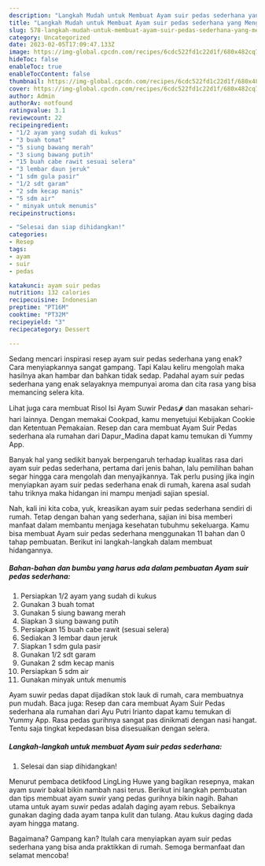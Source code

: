 ```yaml
---
description: "Langkah Mudah untuk Membuat Ayam suir pedas sederhana yang Menggugah Selera, Buat Buka Puasa Menggugah Selera"
title: "Langkah Mudah untuk Membuat Ayam suir pedas sederhana yang Menggugah Selera, Buat Buka Puasa Menggugah Selera"
slug: 578-langkah-mudah-untuk-membuat-ayam-suir-pedas-sederhana-yang-menggugah-selera-buat-buka-puasa-menggugah-selera
category: Uncategorized
date: 2023-02-05T17:09:47.133Z
image: https://img-global.cpcdn.com/recipes/6cdc522fd1c22d1f/680x482cq70/ayam-suir-pedas-sederhana-foto-resep-utama.jpg
hideToc: false
enableToc: true
enableTocContent: false
thumbnail: https://img-global.cpcdn.com/recipes/6cdc522fd1c22d1f/680x482cq70/ayam-suir-pedas-sederhana-foto-resep-utama.jpg
cover: https://img-global.cpcdn.com/recipes/6cdc522fd1c22d1f/680x482cq70/ayam-suir-pedas-sederhana-foto-resep-utama.jpg
author: Admin
authorAv: notfound
ratingvalue: 3.1
reviewcount: 22
recipeingredient:
- "1/2 ayam yang sudah di kukus"
- "3 buah tomat"
- "5 siung bawang merah"
- "3 siung bawang putih"
- "15 buah cabe rawit sesuai selera"
- "3 lembar daun jeruk"
- "1 sdm gula pasir"
- "1/2 sdt garam"
- "2 sdm kecap manis"
- "5 sdm air"
- " minyak untuk menumis"
recipeinstructions:

- "Selesai dan siap dihidangkan!"
categories:
- Resep
tags:
- ayam
- suir
- pedas

katakunci: ayam suir pedas 
nutrition: 132 calories
recipecuisine: Indonesian
preptime: "PT16M"
cooktime: "PT32M"
recipeyield: "3"
recipecategory: Dessert

---
```



Sedang mencari inspirasi resep ayam suir pedas sederhana yang enak? Cara menyiapkannya sangat gampang. Tapi Kalau keliru mengolah maka hasilnya akan hambar dan bahkan tidak sedap. Padahal ayam suir pedas sederhana yang enak selayaknya mempunyai aroma dan cita rasa yang bisa memancing selera kita.


Lihat juga cara membuat Risol Isi Ayam Suwir Pedas🌶️ dan masakan sehari-hari lainnya. Dengan memakai Cookpad, kamu menyetujui Kebijakan Cookie dan Ketentuan Pemakaian. Resep dan cara membuat Ayam Suir Pedas sederhana ala rumahan dari Dapur_Madina dapat kamu temukan di Yummy App.

Banyak hal yang sedikit banyak berpengaruh terhadap kualitas rasa dari ayam suir pedas sederhana, pertama dari jenis bahan, lalu pemilihan bahan segar hingga cara mengolah dan menyajikannya. Tak perlu pusing jika ingin menyiapkan ayam suir pedas sederhana enak di rumah, karena asal sudah tahu triknya maka hidangan ini mampu menjadi sajian spesial.


Nah, kali ini kita coba, yuk, kreasikan ayam suir pedas sederhana sendiri di rumah. Tetap dengan bahan yang sederhana, sajian ini bisa memberi manfaat dalam membantu menjaga kesehatan tubuhmu sekeluarga. Kamu bisa membuat Ayam suir pedas sederhana menggunakan 11 bahan dan 0 tahap pembuatan. Berikut ini langkah-langkah dalam membuat hidangannya.

<!--inarticleads1-->

##### Bahan-bahan dan bumbu yang harus ada dalam pembuatan Ayam suir pedas sederhana:

1. Persiapkan 1/2 ayam yang sudah di kukus
1. Gunakan 3 buah tomat
1. Gunakan 5 siung bawang merah
1. Siapkan 3 siung bawang putih
1. Persiapkan 15 buah cabe rawit (sesuai selera)
1. Sediakan 3 lembar daun jeruk
1. Siapkan 1 sdm gula pasir
1. Gunakan 1/2 sdt garam
1. Gunakan 2 sdm kecap manis
1. Persiapkan 5 sdm air
1. Gunakan  minyak untuk menumis


Ayam suwir pedas dapat dijadikan stok lauk di rumah, cara membuatnya pun mudah. Baca juga: Resep dan cara membuat Ayam Suir Pedas sederhana ala rumahan dari Ayu Putri Irianto dapat kamu temukan di Yummy App. Rasa pedas gurihnya sangat pas dinikmati dengan nasi hangat. Tentu saja tingkat kepedasan bisa disesuaikan dengan selera. 

<!--inarticleads2-->

##### Langkah-langkah untuk membuat Ayam suir pedas sederhana:


1. Selesai dan siap dihidangkan!

Menurut pembaca detikfood LingLing Huwe yang bagikan resepnya, makan ayam suwir bakal bikin nambah nasi terus. Berikut ini langkah pembuatan dan tips membuat ayam suwir yang pedas gurihnya bikin nagih. Bahan utama untuk ayam suwir pedas adalah daging ayam rebus. Sebaiknya gunakan daging dada ayam tanpa kulit dan tulang. Atau kukus daging dada ayam hingga matang. 

Bagaimana? Gampang kan? Itulah cara menyiapkan ayam suir pedas sederhana yang bisa anda praktikkan di rumah. Semoga bermanfaat dan selamat mencoba!
